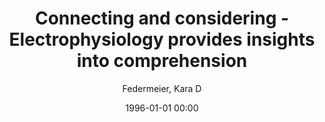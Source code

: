 ---
layout: post
title: Connecting and considering - Electrophysiology provides insights into comprehension

date: 1996-01-01 00:00
author: Federmeier, Kara D
tags: ["erps","n400","attention","language comprehension","meaning"]
journal: Psychophysiology

link: https://doi.org/10.1111/psyp.13940

year: 2022
---